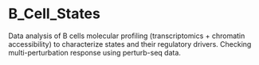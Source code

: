 # B_Cell_States
Data analysis of B cells molecular profiling (transcriptomics + chromatin accessibility) to characterize states and their regulatory drivers. Checking multi-perturbation response using perturb-seq data.
